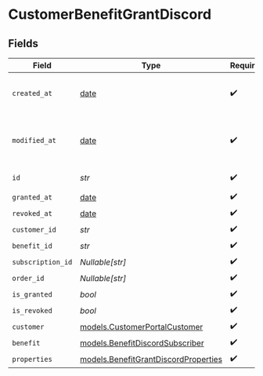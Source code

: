 # CustomerBenefitGrantDiscord


## Fields

| Field                                                                              | Type                                                                               | Required                                                                           | Description                                                                        |
| ---------------------------------------------------------------------------------- | ---------------------------------------------------------------------------------- | ---------------------------------------------------------------------------------- | ---------------------------------------------------------------------------------- |
| `created_at`                                                                       | [date](https://docs.python.org/3/library/datetime.html#date-objects)               | :heavy_check_mark:                                                                 | Creation timestamp of the object.                                                  |
| `modified_at`                                                                      | [date](https://docs.python.org/3/library/datetime.html#date-objects)               | :heavy_check_mark:                                                                 | Last modification timestamp of the object.                                         |
| `id`                                                                               | *str*                                                                              | :heavy_check_mark:                                                                 | The ID of the object.                                                              |
| `granted_at`                                                                       | [date](https://docs.python.org/3/library/datetime.html#date-objects)               | :heavy_check_mark:                                                                 | N/A                                                                                |
| `revoked_at`                                                                       | [date](https://docs.python.org/3/library/datetime.html#date-objects)               | :heavy_check_mark:                                                                 | N/A                                                                                |
| `customer_id`                                                                      | *str*                                                                              | :heavy_check_mark:                                                                 | N/A                                                                                |
| `benefit_id`                                                                       | *str*                                                                              | :heavy_check_mark:                                                                 | N/A                                                                                |
| `subscription_id`                                                                  | *Nullable[str]*                                                                    | :heavy_check_mark:                                                                 | N/A                                                                                |
| `order_id`                                                                         | *Nullable[str]*                                                                    | :heavy_check_mark:                                                                 | N/A                                                                                |
| `is_granted`                                                                       | *bool*                                                                             | :heavy_check_mark:                                                                 | N/A                                                                                |
| `is_revoked`                                                                       | *bool*                                                                             | :heavy_check_mark:                                                                 | N/A                                                                                |
| `customer`                                                                         | [models.CustomerPortalCustomer](../models/customerportalcustomer.md)               | :heavy_check_mark:                                                                 | N/A                                                                                |
| `benefit`                                                                          | [models.BenefitDiscordSubscriber](../models/benefitdiscordsubscriber.md)           | :heavy_check_mark:                                                                 | N/A                                                                                |
| `properties`                                                                       | [models.BenefitGrantDiscordProperties](../models/benefitgrantdiscordproperties.md) | :heavy_check_mark:                                                                 | N/A                                                                                |